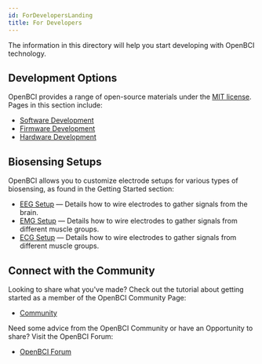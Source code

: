 ```yaml
---
id: ForDevelopersLanding
title: For Developers
---
```

The information in this directory will help you start developing with OpenBCI technology.

## Development Options

OpenBCI provides a range of open-source materials under the [MIT license](https://github.com/OpenBCI/OpenBCI_GUI/blob/master/LICENSE). Pages in this section include:

-   [Software Development](11ForDevelopers/01-SoftwareDevelopment.md)
-   [Firmware Development](11ForDevelopers/02-FirmwareDevelopment.md)
-   [Hardware Development](11ForDevelopers/03-HardwareDevelopment.md)

## Biosensing Setups

OpenBCI allows you to customize electrode setups for various types of biosensing, as found in the Getting Started section:

-   [EEG Setup](GettingStarted/02-Biosensing-Setups/01-EEG-Setup.md) — Details how to wire electrodes to gather signals from the brain.
-   [EMG Setup](GettingStarted/02-Biosensing-Setups/02-EMG-Setup.md) — Details how to wire electrodes to gather signals from different muscle groups.
-   [ECG Setup](GettingStarted/02-Biosensing-Setups/03-ECG-Setup.md) — Details how to wire electrodes to gather signals from different muscle groups.

## Connect with the Community

Looking to share what you've made? Check out the tutorial about getting started as a member of the OpenBCI Community Page:

-   [Community](GettingStarted/03-Community/13-Community_Instructions.md)

Need some advice from the OpenBCI Community or have an Opportunity to share? Visit the OpenBCI Forum:

-   [OpenBCI Forum](https://openbci.com/forum)
